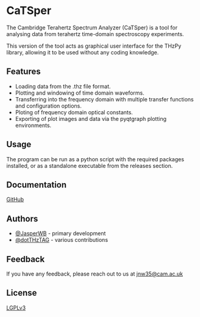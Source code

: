 # CaTSper

The Cambridge Terahertz Spectrum Analyzer (CaTSper) is a tool for analysing data from terahertz time-domain spectroscopy experiments.

This version of the tool acts as graphical user interface for the THzPy library, allowing it to be used without any coding knowledge.

## Features

- Loading data from the .thz file format.
- Plotting and windowing of time domain waveforms.
- Transferring into the frequency domain with multiple transfer functions and configuration options.
- Ploting of frequency domain optical constants.
- Exporting of plot images and data via the pyqtgraph plotting environments.

## Usage

The program can be run as a python script with the required packages installed, or as a standalone executable from the releases section.

## Documentation

[GitHub](https://github.com/dotTHzTAG/thzpy)

## Authors

- [@JasperWB](https://www.github.com/JasperWB) - primary development
- [@dotTHzTAG](https://www.github.com/dotTHzTAG) - various contributions

## Feedback

If you have any feedback, please reach out to us at jnw35@cam.ac.uk

## License

[LGPLv3](https://www.gnu.org/licenses/lgpl-3.0.html)

